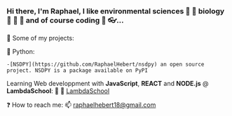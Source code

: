 ### Hi there, I'm Raphael, I like environmental sciences :seedling: :ocean: biology :microscope: :microbe: :dna: and of course coding :floppy_disk: :eyeglasses:...

:open_file_folder: Some of my projects:

  :snake: Python: 
    
    -[NSDPY](https://github.com/RaphaelHebert/nsdpy) an open source project. NSDPY is a package available on PyPI
    
    
Learning Web developpment with __JavaScript__, __REACT__ and __NODE.js__ @ __LambdaSchool__:
:school: :notebook: [LambdaSchool](https://github.com/RaphaelHebert/LambdaSchool)
  
    
    
      
        
          
            
              
                
                  
                    
                      
                      
:question: How to reach me: 📫 raphaelhebert18@gmail.com

